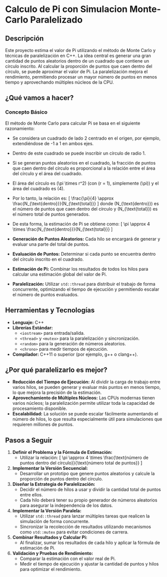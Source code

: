 # Calculo de Pi con Simulacion Monte-Carlo Paralelizado
## Descripción

Este proyecto estima el valor de Pi utilizando el método de Monte Carlo y técnicas de paralelización en C++. La idea central es generar una gran cantidad de puntos aleatorios dentro de un cuadrado que contiene un círculo inscrito. Al calcular la proporción de puntos que caen dentro del círculo, se puede aproximar el valor de Pi. La paralelización mejora el rendimiento, permitiendo procesar un mayor número de puntos en menos tiempo y aprovechando múltiples núcleos de la CPU.

## ¿Qué vamos a hacer?

### Concepto Básico

El método de Monte Carlo para calcular Pi se basa en el siguiente razonamiento:

- Se considera un cuadrado de lado 2 centrado en el origen, por ejemplo, extendiéndose de -1 a 1 en ambos ejes.
- Dentro de este cuadrado se puede inscribir un círculo de radio 1.
- Si se generan puntos aleatorios en el cuadrado, la fracción de puntos que caen dentro del círculo es proporcional a la relación entre el área del círculo y el área del cuadrado.
- El área del círculo es \(\pi \times r^2\) (con \(r = 1\), simplemente \(\pi\)) y el área del cuadrado es \(4\).
- Por lo tanto, la relación es:
  \[
  \frac{\pi}{4} \approx \frac{N_{\text{dentro}}}{N_{\text{total}}}
  \]
  donde \(N_{\text{dentro}}\) es el número de puntos que caen dentro del círculo y \(N_{\text{total}}\) es el número total de puntos generados.
- De esta forma, la estimación de Pi se obtiene como:
  \[
  \pi \approx 4 \times \frac{N_{\text{dentro}}}{N_{\text{total}}}
  \]

- **Generación de Puntos Aleatorios:** Cada hilo se encargará de generar y evaluar una parte del total de puntos.
- **Evaluación de Puntos:** Determinar si cada punto se encuentra dentro del círculo inscrito en el cuadrado.
- **Estimación de Pi:** Combinar los resultados de todos los hilos para calcular una estimación global del valor de Pi.
- **Paralelización:** Utilizar `std::thread` para distribuir el trabajo de forma concurrente, optimizando el tiempo de ejecución y permitiendo escalar el número de puntos evaluados.

## Herramientas y Tecnologías

- **Lenguaje:** C++
- **Librerías Estándar:**  
  - `<iostream>` para entrada/salida.
  - `<thread>` y `<mutex>` para la paralelización y sincronización.
  - `<random>` para la generación de números aleatorios.
  - `<chrono>` para medir tiempos de ejecución.
- **Compilador:** C++11 o superior (por ejemplo, g++ o clang++).

## ¿Por qué paralelizarlo es mejor?

- **Reducción del Tiempo de Ejecución:** Al dividir la carga de trabajo entre varios hilos, se pueden generar y evaluar más puntos en menos tiempo, lo que mejora la precisión de la estimación.
- **Aprovechamiento de Múltiples Núcleos:** Las CPUs modernas tienen varios núcleos; la paralelización permite utilizar toda la capacidad de procesamiento disponible.
- **Escalabilidad:** La solución se puede escalar fácilmente aumentando el número de hilos, lo que resulta especialmente útil para simulaciones que requieren millones de puntos.

## Pasos a Seguir

1. **Definir el Problema y la Fórmula de Estimación:**
   - Utilizar la relación:
     \[
     \pi \approx 4 \times \frac{\text{número de puntos dentro del círculo}}{\text{número total de puntos}}
     \]
2. **Implementar la Versión Secuencial:**
   - Desarrollar un prototipo que genere puntos aleatorios y calcule la proporción de puntos dentro del círculo.
3. **Diseñar la Estrategia de Paralelización:**
   - Decidir el número de hilos a usar y dividir la cantidad total de puntos entre ellos.
   - Cada hilo deberá tener su propio generador de números aleatorios para asegurar la independencia de los datos.
4. **Implementar la Versión Paralela:**
   - Utilizar `std::thread` para lanzar múltiples tareas que realicen la simulación de forma concurrente.
   - Sincronizar la recolección de resultados utilizando mecanismos como `std::mutex` para evitar condiciones de carrera.
5. **Combinar Resultados y Calcular Pi:**
   - Al finalizar, sumar los resultados de cada hilo y aplicar la fórmula de estimación de Pi.
6. **Validación y Pruebas de Rendimiento:**
   - Comparar la estimación con el valor real de Pi.
   - Medir el tiempo de ejecución y ajustar la cantidad de puntos y hilos para optimizar el rendimiento.
